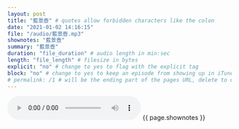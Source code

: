 ```yaml
---
layout: post
title: "藍景壺" # quotes allow forbidden characters like the colon
date: "2021-01-02 14:16:15"
file: "/audio/藍景壺.mp3"
shownotes: "藍景壺"
summary: "藍景壺"
duration: "file_duration" # audio length in min:sec
length: "file_length" # filesize in bytes
explicit: "no" # change to yes to flag with the explicit tag
block: "no" # change to yes to keep an episode from showing up in iTunes
# permalink: /1 # will be the ending part of the pages URL, delete to default to the title
---
```


<audio controls>
<source src="{{site.url}}{{site.baseurl}}{{ page.file }}" type="audio/x-mp3">
Your browser does not support the audio element.
</audio>
{{ page.shownotes }}
